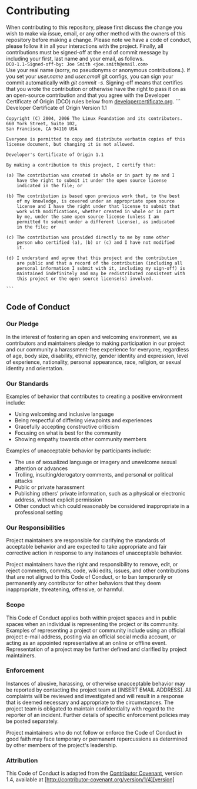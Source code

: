# Contributing

When contributing to this repository, please first discuss the change you wish to make via issue,
email, or any other method with the owners of this repository before making a change.
Please note we have a code of conduct, please follow it in all your interactions with the project.
Finally, all contributions must be signed-off at the end of commit message by including your first, last name and your email, as follows.\
	```
	DCO-1.1-Signed-off-by: Joe Smith <joe.smith@email.com>
	```\
Use your real name (sorry, no pseudonyms or anonymous contributions.). If you set your *user.name* and *user.email* git configs, you can sign 
your commit automatically with *git commit -s*. Signing-off means that certifies that you wrote the contribution or otherwise have the 
right to pass it on as an open-source contribution and that you agree with the Developer Certificate of Origin (DCO) 
rules below from [developercertificate.org](developercertificate.org).
	```
	Developer Certificate of Origin
	Version 1.1

	Copyright (C) 2004, 2006 The Linux Foundation and its contributors.
	660 York Street, Suite 102,
	San Francisco, CA 94110 USA

	Everyone is permitted to copy and distribute verbatim copies of this
	license document, but changing it is not allowed.

	Developer's Certificate of Origin 1.1

	By making a contribution to this project, I certify that:

	(a) The contribution was created in whole or in part by me and I
		have the right to submit it under the open source license
		indicated in the file; or

	(b) The contribution is based upon previous work that, to the best
		of my knowledge, is covered under an appropriate open source
		license and I have the right under that license to submit that
		work with modifications, whether created in whole or in part
		by me, under the same open source license (unless I am
		permitted to submit under a different license), as indicated
		in the file; or

	(c) The contribution was provided directly to me by some other
		person who certified (a), (b) or (c) and I have not modified
		it.

	(d) I understand and agree that this project and the contribution
		are public and that a record of the contribution (including all
		personal information I submit with it, including my sign-off) is
		maintained indefinitely and may be redistributed consistent with
		this project or the open source license(s) involved.

	```


## 


## Code of Conduct

### Our Pledge

In the interest of fostering an open and welcoming environment, we as
contributors and maintainers pledge to making participation in our project and
our community a harassment-free experience for everyone, regardless of age, body
size, disability, ethnicity, gender identity and expression, level of experience,
nationality, personal appearance, race, religion, or sexual identity and
orientation.

### Our Standards

Examples of behavior that contributes to creating a positive environment
include:

* Using welcoming and inclusive language
* Being respectful of differing viewpoints and experiences
* Gracefully accepting constructive criticism
* Focusing on what is best for the community
* Showing empathy towards other community members

Examples of unacceptable behavior by participants include:

* The use of sexualized language or imagery and unwelcome sexual attention or
advances
* Trolling, insulting/derogatory comments, and personal or political attacks
* Public or private harassment
* Publishing others' private information, such as a physical or electronic
  address, without explicit permission
* Other conduct which could reasonably be considered inappropriate in a
  professional setting

### Our Responsibilities

Project maintainers are responsible for clarifying the standards of acceptable
behavior and are expected to take appropriate and fair corrective action in
response to any instances of unacceptable behavior.

Project maintainers have the right and responsibility to remove, edit, or
reject comments, commits, code, wiki edits, issues, and other contributions
that are not aligned to this Code of Conduct, or to ban temporarily or
permanently any contributor for other behaviors that they deem inappropriate,
threatening, offensive, or harmful.

### Scope

This Code of Conduct applies both within project spaces and in public spaces
when an individual is representing the project or its community. Examples of
representing a project or community include using an official project e-mail
address, posting via an official social media account, or acting as an appointed
representative at an online or offline event. Representation of a project may be
further defined and clarified by project maintainers.

### Enforcement

Instances of abusive, harassing, or otherwise unacceptable behavior may be
reported by contacting the project team at [INSERT EMAIL ADDRESS]. All
complaints will be reviewed and investigated and will result in a response that
is deemed necessary and appropriate to the circumstances. The project team is
obligated to maintain confidentiality with regard to the reporter of an incident.
Further details of specific enforcement policies may be posted separately.

Project maintainers who do not follow or enforce the Code of Conduct in good
faith may face temporary or permanent repercussions as determined by other
members of the project's leadership.

### Attribution

This Code of Conduct is adapted from the [Contributor Covenant][homepage], version 1.4,
available at [http://contributor-covenant.org/version/1/4][version]

[homepage]: http://contributor-covenant.org
[version]: http://contributor-covenant.org/version/1/4/